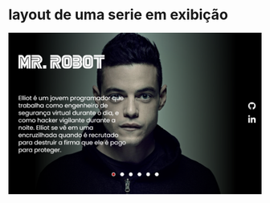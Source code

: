 # layout de uma serie em exibição 

![layout da tela](https://github.com/DeangellesES/layout_serie-HTML5-CSS3-JavaScrit/blob/main/mrRobotSerie.png)
